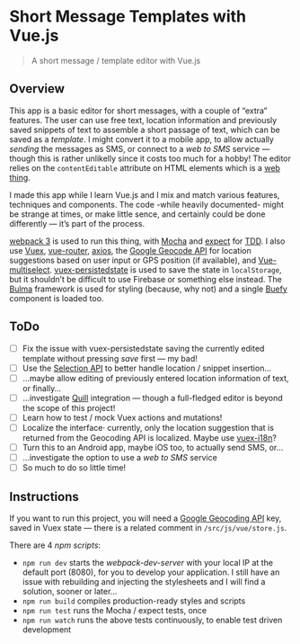 # Short Message Templates with Vue.js

> A short message / template editor with Vue.js

## Overview
This app is a basic editor for short messages, with a couple of “extra” features. The user can use free text, location information and previously saved snippets of text to assemble a short passage of text, which can be saved as a _template_. I might convert it to a mobile app, to allow actually _sending_ the messages as SMS, or connect to a _web to SMS_ service — though this is rather unlikelly since it costs too much for a hobby! The editor relies on the `contentEditable` attribute on HTML elements which is a [web thing](https://developer.mozilla.org/en-US/docs/Web/Guide/HTML/Editable_content).

I made this app while I learn Vue.js and I mix and match various features, techniques and components. The code -while heavily documented- might be strange at times, or make little sence, and certainly could be done differently — it’s part of the process.

[webpack 3](https://webpack.js.org/) is used to run this thing, with [Mocha](https://mochajs.org/) and [expect](https://facebook.github.io/jest/docs/en/expect.html) for [TDD](https://en.wikipedia.org/wiki/Test-driven_development). I also use [Vuex](https://vuex.vuejs.org/en/), [vue-router](https://router.vuejs.org/en/), [axios](https://github.com/axios/axios), the [Google Geocode API](https://developers.google.com/maps/documentation/geocoding/start) for location suggestions based on user input or GPS position (if available), and [Vue-multiselect](https://vue-multiselect.js.org/). [vuex-persistedstate](https://github.com/robinvdvleuten/vuex-persistedstate) is used to save the state in `localStorage`, but it shouldn’t be difficult to use Firebase or something else instead. The [Bulma](https://bulma.io/) framework is used for styling (because, why not) and a single [Buefy](https://buefy.github.io/#/) component is loaded too.

## ToDo
- [ ] Fix the issue with vuex-persistedstate saving the currently edited template without pressing _save_ first — my bad!
- [ ] Use the [Selection API](https://developer.mozilla.org/en-US/docs/Web/API/Selection) to better handle location / snippet insertion…
- [ ] …maybe allow editing of previously entered location information of text, or finally…
- [ ] …investigate [Quill](https://github.com/quilljs/quill) integration — though a full-fledged editor is beyond the scope of this project!
- [ ] Learn how to test / mock Vuex actions and mutations!
- [ ] Localize the interface· currently, only the location suggestion that is returned from the Geocoding API is localized. Maybe use [vuex-i18n](https://github.com/dkfbasel/vuex-i18n)?
- [ ] Turn this to an Android app, maybe iOS too, to actually send SMS, or…
- [ ] …investigate the option to use a _web to SMS_ service
- [ ] So much to do so little time!

## Instructions
If you want to run this project, you will need a [Google Geocoding API](https://developers.google.com/maps/documentation/geocoding/start#get-a-key) key, saved in Vuex state — there is a related comment in `/src/js/vue/store.js`.

There are 4 _npm scripts_:
* `npm run dev` starts the _webpack-dev-server_ with your local IP at the default port (8080), for you to develop your application. I still have an issue with rebuilding and injecting the stylesheets and I will find a solution, sooner or later…
* `npm run build` compiles production-ready styles and scripts
* `npm run test` runs the Mocha / expect tests, once
* `npm run watch` runs the above tests continuously, to enable test driven development
